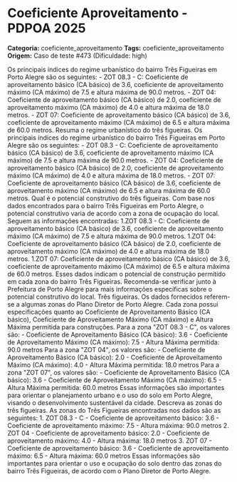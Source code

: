 # Coeficiente Aproveitamento - PDPOA 2025

**Categoria:** coeficiente_aproveitamento
**Tags:** coeficiente_aproveitamento
**Origem:** Caso de teste #473 (Dificuldade: high)

Os principais índices do regime urbanístico do bairro Três Figueiras em Porto Alegre são os seguintes: - ZOT 08.3 - C: Coeficiente de aproveitamento básico (CA básico) de 3.6, coeficiente de aproveitamento máximo (CA máximo) de 7.5 e altura máxima de 90.0 metros. - ZOT 04: Coeficiente de aproveitamento básico (CA básico) de 2.0, coeficiente de aproveitamento máximo (CA máximo) de 4.0 e altura máxima de 18.0 metros. - ZOT 07: Coeficiente de aproveitamento básico (CA básico) de 3.6, coeficiente de aproveitamento máximo (CA máximo) de 6.5 e altura máxima de 60.0 metros. Resuma o regime urbanístico do três figueiras. Os principais índices do regime urbanístico do bairro Três Figueiras em Porto Alegre são os seguintes: - ZOT 08.3 - C: Coeficiente de aproveitamento básico (CA básico) de 3.6, coeficiente de aproveitamento máximo (CA máximo) de 7.5 e altura máxima de 90.0 metros. - ZOT 04: Coeficiente de aproveitamento básico (CA básico) de 2.0, coeficiente de aproveitamento máximo (CA máximo) de 4.0 e altura máxima de 18.0 metros. - ZOT 07: Coeficiente de aproveitamento básico (CA básico) de 3.6, coeficiente de aproveitamento máximo (CA máximo) de 6.5 e altura máxima de 60.0 metros. Qual é o potencial construtivo do três figueiras. Com base nos dados encontrados para o bairro Três Figueiras em Porto Alegre, o potencial construtivo varia de acordo com a zona de ocupação do local. Seguem as informações encontradas: 1.ZOT 08.3 - C: Coeficiente de aproveitamento básico (CA básico) de 3.6, coeficiente de aproveitamento máximo (CA máximo) de 7.5 e altura máxima de 90.0 metros. 1.ZOT 04: Coeficiente de aproveitamento básico (CA básico) de 2.0, coeficiente de aproveitamento máximo (CA máximo) de 4.0 e altura máxima de 18.0 metros. 1.ZOT 07: Coeficiente de aproveitamento básico (CA básico) de 3.6, coeficiente de aproveitamento máximo (CA máximo) de 6.5 e altura máxima de 60.0 metros. Esses dados indicam o potencial de construção permitido em cada zona do bairro Três Figueiras. Recomenda-se verificar junto à Prefeitura de Porto Alegre para mais informações específicas sobre o potencial construtivo do local. Três figueiras. Os dados fornecidos referem-se a algumas zonas do Plano Diretor de Porto Alegre. Cada zona possui especificações quanto ao Coeficiente de Aproveitamento Básico (CA básico), Coeficiente de Aproveitamento Máximo (CA máximo) e Altura Máxima permitida para construções. Para a zona "ZOT 08.3 - C", os valores são: - Coeficiente de Aproveitamento Básico (CA básico): 3.6 - Coeficiente de Aproveitamento Máximo (CA máximo): 7.5 - Altura Máxima permitida: 90.0 metros Para a zona "ZOT 04", os valores são: - Coeficiente de Aproveitamento Básico (CA básico): 2.0 - Coeficiente de Aproveitamento Máximo (CA máximo): 4.0 - Altura Máxima permitida: 18.0 metros Para a zona "ZOT 07", os valores são: - Coeficiente de Aproveitamento Básico (CA básico): 3.6 - Coeficiente de Aproveitamento Máximo (CA máximo): 6.5 - Altura Máxima permitida: 60.0 metros Essas informações são importantes para orientar o planejamento urbano e o uso do solo em Porto Alegre, visando o desenvolvimento sustentável da cidade. Descreva as zonas do três figueiras. As zonas do Três Figueiras encontradas nos dados são as seguintes: 1. ZOT 08.3 - C - Coeficiente de aproveitamento básico: 3.6 - Coeficiente de aproveitamento máximo: 7.5 - Altura máxima: 90.0 metros 2. ZOT 04 - Coeficiente de aproveitamento básico: 2.0 - Coeficiente de aproveitamento máximo: 4.0 - Altura máxima: 18.0 metros 3. ZOT 07 - Coeficiente de aproveitamento básico: 3.6 - Coeficiente de aproveitamento máximo: 6.5 - Altura máxima: 60.0 metros Essas informações são importantes para orientar o uso e ocupação do solo dentro das zonas do bairro Três Figueiras, de acordo com o Plano Diretor de Porto Alegre.